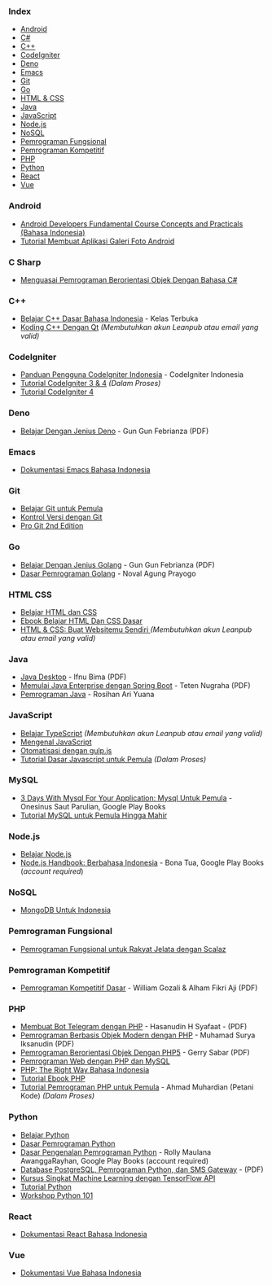 ### Index

-   [Android](#android)
-   [C#](#c-sharp)
-   [C++](#cpp)
-   [CodeIgniter](#codeigniter)
-   [Deno](#deno)
-   [Emacs](#emacs)
-   [Git](#git)
-   [Go](#go)
-   [HTML & CSS](#html-css)
-   [Java](#java)
-   [JavaScript](#javascript)
-   [Node.js](#nodejs)
-   [NoSQL](#nosql)
-   [Pemrograman Fungsional](#pemrograman-fungsional)
-   [Pemrograman Kompetitif](#pemrograman-kompetitif)
-   [PHP](#php)
-   [Python](#python)
-   [React](#react)
-   [Vue](#vue)

### Android

-   [Android Developers Fundamental Course Concepts and Practicals (Bahasa Indonesia)](https://yukcoding.id/download-ebook-android-gratis/)
-   [Tutorial Membuat Aplikasi Galeri Foto Android](https://www.smashwords.com/books/view/533096)

### C Sharp

-   [Menguasai Pemrograman Berorientasi Objek Dengan Bahasa C#](https://mahirkoding.id/ebook-pemrograman-berorientasi-objek-c-pdf/)

<h3 id="cpp">C++</h3>

-   [Belajar C++ Dasar Bahasa Indonesia](https://github.com/kelasterbuka/CPP_dasar-dasar-programming) - Kelas Terbuka
-   [Koding C++ Dengan Qt](https://leanpub.com/koding-cpp-qt) _(Membutuhkan akun Leanpub atau email yang valid)_

### CodeIgniter

-   [Panduan Pengguna CodeIgniter Indonesia](https://codeigniter-id.github.io/user-guide/) - CodeIgniter Indonesia
-   [Tutorial CodeIgniter 3 & 4](https://www.petanikode.com/tutorial/codeigniter/) _(Dalam Proses)_
-   [Tutorial CodeIgniter 4](http://mfikri.com/artikel/tutorial-codeigniter4)

### Deno

-   [Belajar Dengan Jenius Deno](https://raw.githubusercontent.com/gungunfebrianza/Belajar-Dengan-Jenius-DenoTheWKWKLand/master/Belajar%20Dengan%20Jenius%20Deno.pdf) - Gun Gun Febrianza (PDF)

### Emacs

-   [Dokumentasi Emacs Bahasa Indonesia](https://github.com/kholidfu/emacs_doc)

### Git

-   [Belajar Git untuk Pemula](https://github.com/petanikode/belajar-git)
-   [Kontrol Versi dengan Git](https://leanpub.com/kontrol-versi-git)
-   [Pro Git 2nd Edition](https://git-scm.com/book/id/v2)

### Go

-   [Belajar Dengan Jenius Golang](https://raw.githubusercontent.com/gungunfebrianza/Belajar-Dengan-Jenius-Golang/master/Belajar%20Dengan%20Jenius%20Golang.pdf) - Gun Gun Febrianza (PDF)
-   [Dasar Pemrograman Golang](https://dasarpemrogramangolang.novalagung.com) - Noval Agung Prayogo

### HTML CSS

-   [Belajar HTML dan CSS](http://www.ariona.net/ebook-belajar-html-dan-css/)
-   [Ebook Belajar HTML Dan CSS Dasar](https://www.malasngoding.com/download-ebook-belajar-html-dan-css-dasar-gratis/)
-   [HTML & CSS: Buat Websitemu Sendiri ](https://leanpub.com/html-css--buat-webistemu-sendiri) _(Membutuhkan akun Leanpub atau email yang valid)_

### Java

-   [Java Desktop](https://github.com/ifnu/buku-java-desktop/raw/master/java-desktop-ifnu-bima.pdf) - Ifnu Bima (PDF)
-   [Memulai Java Enterprise dengan Spring Boot](https://raw.githubusercontent.com/teten777/free-ebook-springboot-basic/master/Memulai%20Java%20Enterprise%20dengan%20Spring%20Boot.pdf) - Teten Nugraha (PDF)
-   [Pemrograman Java](https://blog.rosihanari.net/download-tutorial-java-se-gratis/) - Rosihan Ari Yuana

### JavaScript

-   [Belajar TypeScript](https://leanpub.com/belajar-typescript) _(Membutuhkan akun Leanpub atau email yang valid)_
-   [Mengenal JavaScript](http://masputih.com/2013/01/ebook-gratis-mengenal-javascript)
-   [Otomatisasi dengan gulp.js](https://kristories.gitbooks.io/otomatisasi-dengan-gulp-js/content/)
-   [Tutorial Dasar Javascript untuk Pemula](https://www.petanikode.com/tutorial/javascript/) _(Dalam Proses)_

### MySQL

-   [3 Days With Mysql For Your Application: Mysql Untuk Pemula](https://play.google.com/store/books/details/Onesinus_Saut_Parulian_3_Days_With_Mysql_For_Your?id=MbdTDwAAQBAJ) - Onesinus Saut Parulian, Google Play Books
-   [Tutorial MySQL untuk Pemula Hingga Mahir](https://umardanny.com/tutorial-mysql-untuk-pemula-hingga-mahir-ebook-download-pdf/)

### Node.js

-   [Belajar Node.js](http://idjs.github.io/belajar-nodejs/)
-   [Node.js Handbook: Berbahasa Indonesia](https://play.google.com/store/books/details/Bona_Tua_Node_js_Handbook?id=9WhZDwAAQBAJ) - Bona Tua, Google Play Books (_account required_)

### NoSQL

-   [MongoDB Untuk Indonesia](https://kristories.gitbooks.io/pengantar-mongodb/content/)

### Pemrograman Fungsional

-   [Pemrograman Fungsional untuk Rakyat Jelata dengan Scalaz](https://leanpub.com/fpmortals-id)

### Pemrograman Kompetitif

-   [Pemrograman Kompetitif Dasar](https://osn.toki.id/#materi-algo) - William Gozali & Alham Fikri Aji (PDF)

### PHP

-   [Membuat Bot Telegram dengan PHP](https://www.slideshare.net/HasanudinHS/ebook-i-membuat-bot-telegram-dengan-php) - Hasanudin H Syafaat - (PDF)
-   [Pemrograman Berbasis Objek Modern dengan PHP](https://arsiteknologi.com/wp-content/uploads/Pemrograman_Berbasis_Objek_Modern_dengan_PHP_Google_Play_Book.pdf) - Muhamad Surya Iksanudin (PDF)
-   [Pemrograman Berorientasi Objek Dengan PHP5](https://endangcahyapermana.files.wordpress.com/2016/03/belajar-singkat-pemrograman-berorientasi-objek-dengan-php5.pdf) - Gerry Sabar (PDF)
-   [Pemrograman Web dengan PHP dan MySQL](http://achmatim.net/2009/04/15/buku-gratis-pemrograman-web-dengan-php-dan-mysql/)
-   [PHP: The Right Way Bahasa Indonesia](http://id.phptherightway.com/#site-header/)
-   [Tutorial Ebook PHP](http://www.ilmuwebsite.com/ebook-php-free-download)
-   [Tutorial Pemrograman PHP untuk Pemula](https://www.petanikode.com/tutorial/php) - Ahmad Muhardian (Petani Kode) _(Dalam Proses)_

### Python

-   [Belajar Python](http://www.belajarpython.com)
-   [Dasar Pemrograman Python](https://www.pythonindo.com/tutorial-python-dasar/)
-   [Dasar Pengenalan Pemrograman Python](https://play.google.com/store/books/details/Rolly_Maulana_Awangga_Dasar_dasar_Python?id=YpzDDwAAQBAJ) - Rolly Maulana AwanggaRayhan, Google Play Books (account required)
-   [Database PostgreSQL, Pemrograman Python, dan SMS Gateway](http://rab.co.id/files/python/bukupython2.pdf.gz) - (PDF)
-   [Kursus Singkat Machine Learning dengan TensorFlow API](https://developers.google.com/machine-learning/crash-course?hl=id)
-   [Tutorial Python](https://docs.python.org/id/3.8/tutorial/)
-   [Workshop Python 101](http://sakti.github.io/python101/)

### React

-   [Dokumentasi React Bahasa Indonesia](https://id.reactjs.org)

### Vue

-   [Dokumentasi Vue Bahasa Indonesia](https://github.com/vuejs-id/docs)
